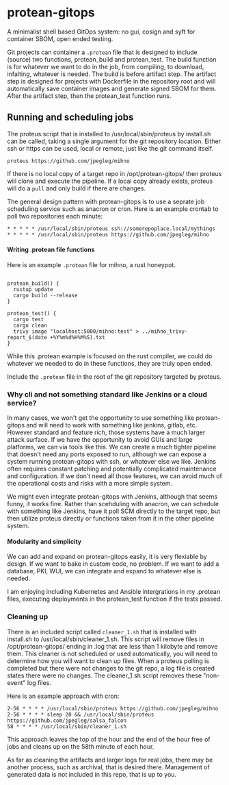 # protean-gitops
A minimalist shell based GitOps system: no gui, cosign and syft for container SBOM, open ended testing.

Git projects can container a `.protean` file that is designed to include (source) two functions, protean_build and protean_test. The build function is for whatever we want to do in the job, from compiling, to download, infalting, whatever is needed. The build is before artifact step. The artifact step is designed for projects with Dockerfile in the repository root and will automatically save container images and generate signed SBOM for them. After the artifact step, then the protean_test function runs.

## Running and scheduling jobs

The proteus script that is installed to /usr/local/sbin/proteus by install.sh can be called, taking a single argument for the git repository location. Either ssh or https can be used, local or remote, just like the git command itself.

```
proteus https://github.com/jpegleg/mihno
```
If there is no local copy of a target repo in /opt/protean-gitops/ then proteus will clone and execute the pipeline. If a local copy already exists, proteus will do a `pull` and only build if there are changes.

The general design pattern with protean-gitops is to use a seprate job scheduling service such as anacron or cron. Here is an example crontab to poll two repositories each minute:

```
* * * * * /usr/local/sbin/proteus ssh://somerepoplace.local/mythings
* * * * * /usr/local/sbin/proteus https://github.com/jpegleg/mihno
```

#### Writing .protean file functions

Here is an example `.protean` file for mihno, a rust honeypot.

```

protean_build() {
  rustup update
  cargo build --release
}

protean_test() {
  cargo test
  cargo clean
  trivy image "localhost:5000/mihno:test" > ../mihno_trivy-report_$(date +%Y%m%d%H%M%S).txt
}

```

While this .protean example is focused on the rust compiler, we could do whatever we needed to do in these functions, they are truly open ended.

Include the `.protean` file in the root of the git repository targeted by proteus.


### Why cli and not something standard like Jenkins or a cloud service?

In many cases, we won't get the opportunity to use something like protean-gitops and will need to work with something like jenkins, gitlab, etc. However standard and feature rich, those systems have a much larger attack surface. If we have the opportunity to avoid GUIs and large platforms, we can via tools like this. We can create a much tighter pipeline that doesn't need any ports exposed to run, although we can expose a system running protean-gitops with ssh, or whatever else we like. Jenkins often requires constant patching and potentially complicated maintenance and configuration. If we don't need all those features, we can avoid much of the operational costs and risks with a more simple system.

We might even integrate protean-gitops with Jenkins, although that seems funny, it works fine. Rather than scehduling with anacron, we can schedule with something like Jenkins, have it poll SCM directly to the target repo, but then utilize proteus directly or functions taken from it in the other pipeline system.

#### Modularity and simplicity

We can add and expand on protean-gitops easily, it is very flexiable by design. If we want to bake in custom code, no problem. If we want to add a database, PKI, WUI, we can integrate and expand to whatever else is needed.

I am enjoying including Kubernetes and Ansible intergrations in my .protean files, executing deployments in the protean_test function if the tests passed.

### Cleaning up

There is an included script called `cleaner_1.sh` that is installed with install.sh to /usr/local/sbin/cleaner_1.sh. This script will remove files in /opt/protean-gitops/ ending in .log that are less than 1 kilobyte and remove them. This cleaner is not scheduled or used automatically, you will need to determine how you will want to clean up files. When a proteus polling is completed but there were not changes to the git repo, a log file is created states there were no changes. The cleaner_1.sh script removes these "non-event" log files.

Here is an example approach with cron:

```
2-56 * * * * /usr/local/sbin/proteus https://github.com/jpegleg/mihno
2-56 * * * * sleep 20 && /usr/local/sbin/proteus https://github.com/jpegleg/salsa_falcon
58 * * * * /usr/local/sbin/cleaner_1.sh
```
This approach leaves the top of the hour and the end of the hour free of jobs and cleans up on the 58th minute of each hour.

As far as cleaning the artifacts and larger logs for real jobs, there may be another process, such as archival, that is desired there. Management of generated data is not included in this repo, that is up to you.
